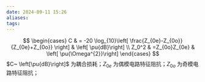 ```yaml
---
date: 2024-09-11 15:26
aliases: 
tags: 
---
```

$$
\begin{cases}
C  & = -20 \log_{10}\left[ \frac{Z_{0e}-Z_{0o}}{Z_{0e}+Z_{0o}} \right]  &  \left[ \pu{dB}\right] \\
Z_0^2 & =Z_{0o}Z_{0e}  &  \left[ \pu{\Omega^{2}}\right]
\end{cases}
$$
$C~ \left[\pu{dB}\right]$ 为耦合损耗；$Z_{0e}$ 为偶模电路特征阻抗；$Z_{0o}$ 为奇模电路特征阻抗； 